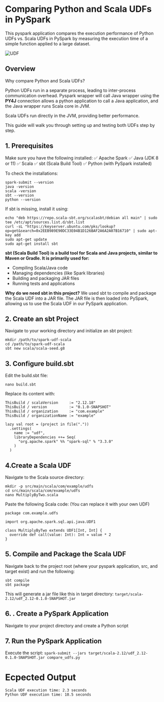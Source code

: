 # Comparing Python and Scala UDFs in PySpark

This pyspark application compares the execution performance of Python UDFs vs. Scala UDFs in PySpark by measuring the execution time of a simple function applied to a large dataset.

![UDF](https://docs.aws.amazon.com/images/prescriptive-guidance/latest/tuning-aws-glue-for-apache-spark/images/worker-nodes.png)


## Overview

Why compare Python and Scala UDFs?

Python UDFs run in a separate process, leading to inter-process communication overhead.
Pyspark wrapper will call Java wrapper using the **PY4J** connection allows a python application to call a Java application, and the Java wrapper runs Scala core in JVM.

Scala UDFs run directly in the JVM, providing better performance.

This guide will walk you through setting up and testing both UDFs step by step.

## 1. Prerequisites

Make sure you have the following installed:
✅ Apache Spark
✅ Java (JDK 8 or 11)
✅ Scala
✅ sbt (Scala Build Tool)
✅ Python (with PySpark installed)

To check the installations:
```
spark-submit --version
java -version
scala -version
sbt --version
python --version
```

If sbt is missing, install it using:
```
echo "deb https://repo.scala-sbt.org/scalasbt/debian all main" | sudo tee /etc/apt/sources.list.d/sbt.list
curl -sL "https://keyserver.ubuntu.com/pks/lookup?op=get&search=0x2EEB989E90DC33E04B1D126BAF2A6A2A07B16710" | sudo apt-key add
sudo apt-get update
sudo apt-get install sbt
```

**sbt (Scala Build Tool) is a build tool for Scala and Java projects, similar to Maven or Gradle. It is primarily used for:**

* Compiling Scala/Java code
* Managing dependencies (like Spark libraries)
* Building and packaging JAR files
* Running tests and applications

**Why do we need sbt in this project?**
We used sbt to compile and package the Scala UDF into a JAR file.
The JAR file is then loaded into PySpark, allowing us to use the Scala UDF in our PySpark application.


## 2. Create an sbt Project

Navigate to your working directory and initialize an sbt project:
```
mkdir /path/to/spark-udf-scala
cd /path/to/spark-udf-scala
sbt new scala/scala-seed.g8
```

## 3. Configure build.sbt

Edit the build.sbt file:
```
nano build.sbt
```
Replace its content with:
```
ThisBuild / scalaVersion     := "2.12.18"
ThisBuild / version          := "0.1.0-SNAPSHOT"
ThisBuild / organization     := "com.example"
ThisBuild / organizationName := "example"

lazy val root = (project in file("."))
  .settings(
    name := "udf",
    libraryDependencies ++= Seq(
      "org.apache.spark" %% "spark-sql" % "3.3.0"
    )
  )
```
## 4.Create a Scala UDF

Navigate to the Scala source directory:
```
mkdir -p src/main/scala/com/example/udfs
cd src/main/scala/com/example/udfs
nano MultiplyByTwo.scala
```
Paste the following Scala code: (You can replace it with your own UDF)
```
package com.example.udfs

import org.apache.spark.sql.api.java.UDF1

class MultiplyByTwo extends UDF1[Int, Int] {
  override def call(value: Int): Int = value * 2
}
```

## 5. Compile and Package the Scala UDF

Navigate back to the project root (where your pyspark application, src, and target exist) and run the following:
```
sbt compile
sbt package
```
This will generate a jar file like this in target directory:
``` target/scala-2.12/udf_2.12-0.1.0-SNAPSHOT.jar ```

## 6. . Create a PySpark Application

Navigate to your project directory and create a Python script

## 7. Run the PySpark Application

Execute the script:
```spark-submit --jars target/scala-2.12/udf_2.12-0.1.0-SNAPSHOT.jar compare_udfs.py```

# Ecpected Output
```
Scala UDF execution time: 2.3 seconds
Python UDF execution time: 10.5 seconds
```
